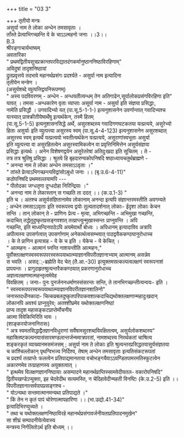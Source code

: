 +++
title = "03 3"

+++
तृतीयो मन्त्रः  
असुर्या नाम ते लोका अन्धेन तमसावृताः ।  
ताँस्ते प्रेत्याभिगच्छन्ति ये के चाऽऽत्महनो जनाः ।।3।।  
B.3  
श्रीरङ्गाचार्यभाष्यम्  
अवतारिका  
" प्रथमद्वितीयसूत्रप्रक्रान्तपरविद्यातदंगकर्मानुष्ठाननिष्ठाविरहिणाम्"  
अविदुषां तादृशनिष्ठायां  
द्रुतप्रवृत्तये तदभावे महानर्थप्रसंगः प्रदर्श्यते - असुर्या नाम इत्यादिना  
तृतीयेन मन्त्रेण ।  
(असुर्यशब्दे व्युत्पत्तिद्वयनिरूपणम्)  
" अस्य पदविवरणम् - अन्धेन - अन्धयतीत्यन्धम् तेन अतिगाढेन,सूर्यालोकप्रसंगविरहिणा इति"  
यावत् । तमसा -अन्धकारेण वृताः व्याप्ताः असूर्या नाम - असुर्या इति संज्ञया प्रसिद्धाः,  
नामेति प्रसिद्धौ । उगवादिभ्यो यत् (पा.सू.5-1-1-) इत्यनुशासनेन उवर्णान्तात् गवादिभ्यश्च  
यत्स्यात् प्राक्क्रीतीयेष्वर्थेषु इत्यर्थकेन, तस्मै हितम्  
(पा.सू.5-1-5) इत्यनुशासनसिद्धे अर्थे, असुरशब्दस्य गवादिगणघटकतया यत्प्रत्यये, असुरेभ्यो  
हिताः असुर्याः इति व्युत्पत्त्या असुरस्य स्वम् (पा.सू.4-4-123) इत्यनुशासनेन असुरशब्दात्  
असुरस्य स्वम् इत्यर्थे यत्प्रत्ययो भवतीत्यर्थकेन यत्प्रत्यये, असुराणांस्वभूताः असुर्या  
इति व्युत्पत्त्या वा असुरहितत्वेन असुरस्वामिकत्वेन वा प्रवृत्तिनिमित्तेन असुर्यसंज्ञया  
प्रसिद्धाः इत्यर्थः । अनेन विशेषणद्वयेन असुरेतरेषां अतिदुःखदा इति सूचितम् । ते -  
तत्र तत्र श्रुतिषु प्रसिद्धाः । श्रुतये हि बृहदारण्यकोपनिषदि षष्ठाध्यायचतुर्थब्राह्मणे -  
" अनन्दा नाम ते लोका अन्धेन तमसाऽऽवृताः ।"  
" तांस्ते प्रेत्याऽभिगच्छन्त्यविद्वांसोऽबुधो जनाः ।। (बृ.उ.6-4-11)"  
कठोपनिषदि प्रथमवल्लयामपि ---  
" पीतोदका जग्धतृणा दुग्धदोहा निरिन्द्रियाः ।"  
" अनन्दा नाम ते लेकास्तान् स गच्छति ता ददत् ।। (क.उ.1-3) "  
इति च । अतश्च असुर्यसंज्ञितानामेव लोकानाम् अनन्दा इत्यपि संज्ञान्तरमस्तीति अवगम्यते  
; अन्धेन तमसाऽऽवृताः इति स्वरूपस्य द्वयोः तुल्यतादर्शनात् लोकाः- ईदृशा लोकाः केचन  
सन्ति । तान् लोकान् ते - प्राणिनः प्रेत्य - मृत्वा, अभिगच्छन्ति - अभिमुखा गच्छन्ति,  
कदाचित् तद्धेतुदुष्कृतप्रसङ्गवशात् तत्प्राप्त्युन्मुखास्सन्तः प्राप्नुवन्ति । अपि  
गच्छन्ति, इति माध्यन्दिनपाठेऽपि अयमेवार्थो बोध्यः । अपिधानम् इत्यादाविव अत्रापि  
अपीत्यस्य उपसर्गत्वात् उपसर्गाणाम् अनेकार्थत्वसम्भवात् पाठद्वयैककण्ठ्यानुरोधाच्च  
। के ते प्राणिन इत्यत्राह - ये के च इति । येकेच - ये केचित् ।  
" आत्महनः - आत्मानं घ्नन्ति नाशयन्तीति आत्महनः,"  
पूर्वोक्तलक्षणस्वस्वरूपपरस्वरूपयाथात्म्याज्ञानविपरीतज्ञानाभ्याम् आत्मानम् असन्नेव  
स भवति । असद््-ब्रह्मेति वेद चेत् (तै.आ.-30) इत्युक्तमसत्कल्पत्वलक्षणं स्वरूपनाशं  
प्रापयन्तः । प्रागुदाहृतश्रुत्यन्तरैककण्ठ्यात् प्रकरणानुरोधाच्च  
अज्ञत्वलक्षणमात्महन्तृत्वमेवेह  
विवक्षितम् । जनाः- पुनः पुनर्जननधर्माणस्संसरन्तः सन्ति, ते तानभिगच्छन्तीत्यन्वयः- इति ।  
" स्वस्वरूपपरस्वरूपयाथात्म्याज्ञानविपरीतज्ञानशालिनो"  
जनास्तदधीनकादा- चित्कप्रबलदुष्कृतपरिपाकवशात्कदाचिद्यथोक्तलक्षणान्महादुःखदान्  
लोकानपि अवश्यं प्राप्नुयुरेव; अतश्शीघ्रमेव यथोक्तलक्षणनिष्ठां  
प्राप्य तादृश महासङ्कटप्राप्तेर्मोचनीय  
आत्मा विवेकिभिरिति भावः ।  
(शाङ्करयोजनानिरासः)  
" अत्र स्वमतसिद्धाद्वैतज्ञानविधुराणां सर्वेषामसुरशब्दविवक्षितत्वम्, असुर्यलोकशब्दस्य"  
महाक्लिष्टकल्पनयासंसारमण्डलान्तर्जन्ममात्रपरतां, नामशब्दस्य निरर्थकतां चाश्रित्य  
शङ्करकृतं व्याख्यानमसमंजसम् ; असुर्या नाम ते लोकाः इति श्रुत्यन्तरप्रसिद्धतयासुर्यसंज्ञतया  
च कांश्चिल्लोकान् पृथग्विभज्य निर्दिश्य, तेषाम् अन्धेन तमसावृताः इत्यतिसंकटरूपतां  
च प्रदर्श्य तत्प्राप्तेः फलत्वेन प्रतिपाद्यमानताया वचोभङ्गयैवाऽऽपण्डितपामरमतिस्फुटत्वेन  
अकारणमेव तत्प्राहाणस्य अयुक्तत्वात् ।  
" इत्थमेव विलक्षणज्ञाननिष्ठायाः असम्पादने महानर्थप्राप्तिस्सामवेदीयतल- वकारोपनिषदि"  
द्वितीयखण्डेऽप्युक्ता, इह चेदवेदीथ सत्यमस्ति, न चेदिहावेदीन्महती विनष्टिः (के.उ.2-5) इति ।।  
विपरीतज्ञानात्सर्वपापप्रसङ्गश्च -  
" योऽन्यथा सन्तमात्मानमन्यथा प्रतिपाद्यते ।"  
" किं तेन न कृतं पापं चोरेणात्मापहारिणा ।। (भा.उद्यो.41-34)"  
इत्यादिभिरप्युच्यते ।  
" तथा च यथोक्तलक्षणनिष्ठाविरहे महानर्थप्रसंगावर्जनीयताप्रतिपादनमुखेन"  
सा शीघ्रं सम्पादनीयेत्येवास्य  
मन्त्रस्य निर्गलितोऽर्थ इति बोध्यम् ।।